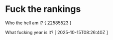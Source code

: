 # Fuck the rankings

Who the hell am I?
{ 22585523 }

What fucking year is it?
[ 2025-10-15T08:26:40Z ]
